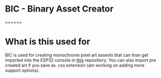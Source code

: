# BIC - Binary Asset Creator
======

# What is this used for

BIC is used for creating monochrome pixel art assests that can than get imported into the ESP32 console in [this](https://github.com/Tevzi2/ESP32-handheld) repositiory. You can also import pre created art if you save as .css extension (am working on adding more support options).